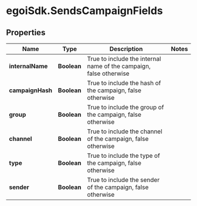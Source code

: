# egoiSdk.SendsCampaignFields

## Properties
Name | Type | Description | Notes
------------ | ------------- | ------------- | -------------
**internalName** | **Boolean** | True to include the internal name of the campaign, false otherwise | 
**campaignHash** | **Boolean** | True to include the hash of the campaign, false otherwise | 
**group** | **Boolean** | True to include the group of the campaign, false otherwise | 
**channel** | **Boolean** | True to include the channel of the campaign, false otherwise | 
**type** | **Boolean** | True to include the type of the campaign, false otherwise | 
**sender** | **Boolean** | True to include the sender of the campaign, false otherwise | 


